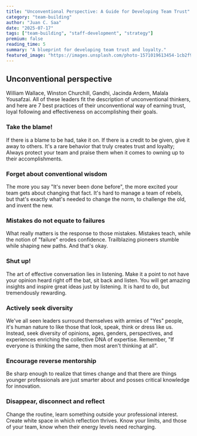```yaml
---
title: "Unconventional Perspective: A Guide for Developing Team Trust"
category: "team-building"
author: "Juan C. Saa"
date: "2025-07-17"
tags: ["team-building", "staff-development", "strategy"]
premium: false
reading_time: 5
summary: "A blueprint for developing team trust and loyalty."
featured_image: "https://images.unsplash.com/photo-1571019613454-1cb2f99b2d8b?w=800&h=400&fit=crop"
---
```


## Unconventional perspective

William Wallace, Winston Churchill, Gandhi, Jacinda Ardern, Malala Yousafzai. All of these leaders fit the description of unconventional thinkers, and here are 7 best practices of their unconventional way of earning trust, loyal following and effectiveness on accomplishing their goals.

### Take the blame!

If there is a blame to be had, take it on. If there is a credit to be given, give it away to others. It's a rare behavior that truly creates trust and loyalty; Always protect your team and praise them when it comes to owning up to their accomplishments.

### Forget about conventional wisdom

The more you say "It's never been done before", the more excited your team gets about changing that fact. It's hard to manage a team of rebels, but that's exactly what's needed to change the norm, to challenge the old, and invent the new.

### Mistakes do not equate to failures

What really matters is the response to those mistakes. Mistakes teach, while the notion of "failure" erodes confidence. Trailblazing pioneers stumble while shaping new paths. And that's okay.

### Shut up!

The art of effective conversation lies in listening. Make it a point to not have your opinion heard right off the bat, sit back and listen. You will get amazing insights and inspire great ideas just by listening. It is hard to do, but tremendously rewarding.

### Actively seek diversity

We've all seen leaders surround themselves with armies of "Yes" people, it's human nature to like those that look, speak, think or dress like us. Instead, seek diversity of opinions, ages, genders, perspectives, and experiences enriching the collective DNA of expertise. Remember, "If everyone is thinking the same, then most aren't thinking at all".

### Encourage reverse mentorship

Be sharp enough to realize that times change and that there are things younger professionals are just smarter about and posses critical knowledge for innovation.

### Disappear, disconnect and reflect

Change the routine, learn something outside your professional interest. Create white space in which reflection thrives. Know your limits, and those of your team, know when their energy levels need recharging.
